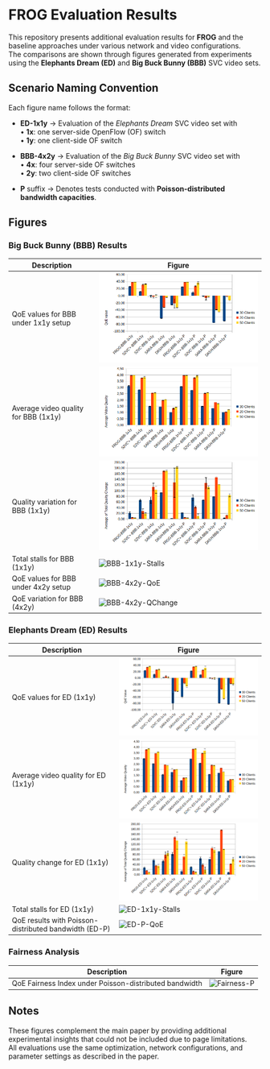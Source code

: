 # FROG Evaluation Results

This repository presents additional evaluation results for **FROG** and the baseline approaches under various network and video configurations.  
The comparisons are shown through figures generated from experiments using the **Elephants Dream (ED)** and **Big Buck Bunny (BBB)** SVC video sets.

## Scenario Naming Convention

Each figure name follows the format:

- **ED-1x1y** → Evaluation of the *Elephants Dream* SVC video set with  
  • **1x**: one server-side OpenFlow (OF) switch  
  • **1y**: one client-side OF switch  

- **BBB-4x2y** → Evaluation of the *Big Buck Bunny* SVC video set with  
  • **4x**: four server-side OF switches  
  • **2y**: two client-side OF switches  

- **P** suffix → Denotes tests conducted with **Poisson-distributed bandwidth capacities**.

## Figures

### Big Buck Bunny (BBB) Results
| Description | Figure |
|--------------|---------|
| QoE values for BBB under 1x1y setup | ![BBB-1x1y-QoE](BBB-1x1y-QoE.png) |
| Average video quality for BBB (1x1y) | ![BBB-1x1y-Quality](BBB-1x1y-Quality.png) |
| Quality variation for BBB (1x1y) | ![BBB-1x1y-QChange](BBB-1x1y-Quality-Change.png) |
| Total stalls for BBB (1x1y) | ![BBB-1x1y-Stalls](BBB-1x1y-Stalls.png) |
| QoE values for BBB under 4x2y setup | ![BBB-4x2y-QoE](BBB-4x2y-QoE.png) |
| QoE variation for BBB (4x2y) | ![BBB-4x2y-QChange](BBB-4x2y-Quality-Change.png) |

### Elephants Dream (ED) Results
| Description | Figure |
|--------------|---------|
| QoE values for ED (1x1y) | ![ED-1x1y-QoE](figures/ED-1x1y-QoE.png) |
| Average video quality for ED (1x1y) | ![ED-1x1y-Quality](ED-1x1y-Quality.png) |
| Quality change for ED (1x1y) | ![ED-1x1y-QChange](ED-1x1y-Quality-Change.png) |
| Total stalls for ED (1x1y) | ![ED-1x1y-Stalls](ED-1x1y-Stalls.png) |
| QoE results with Poisson-distributed bandwidth (ED-P) | ![ED-P-QoE](ED-P-QoE.png) |

### Fairness Analysis
| Description | Figure |
|--------------|---------|
| QoE Fairness Index under Poisson-distributed bandwidth | ![Fairness-P](figures/Fairness-P.png) |

## Notes

These figures complement the main paper by providing additional experimental insights that could not be included due to page limitations.  
All evaluations use the same optimization, network configurations, and parameter settings as described in the paper.
